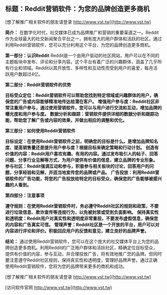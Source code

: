 ## **标题：Reddit营销软件：为您的品牌创造更多商机**

[想了解推广相关软件的朋友请登录 http://www.vst.tw](http://www.vst.tw)

**简介：**
在数字化时代，社交媒体已成为品牌推广和营销的重要渠道之一。Reddit作为全球最大的社交新闻聚合平台之一，拥有庞大的用户群体和活跃的社区。通过利用Reddit营销软件，您可以充分利用这个平台，为您的品牌创造更多商机。

**第一部分：认识Reddit**
Reddit是一个由用户驱动的社区网站，用户可以在不同的主题板块中发布、评论和分享内容。这个平台有着广泛的兴趣群体，涵盖了几乎所有行业和领域。Reddit以其开放性、多样性和互动性而受到用户的喜爱，每月活跃用户数超过4亿。

**第二部分：Reddit营销软件的优势**

**目标受众定位：Reddit营销软件可以帮助您找到特定领域或兴趣群体的用户，确保您的广告或内容能够精准地传达给潜在客户。**
**增强用户参与度：Reddit社区非常注重用户参与，通过使用营销软件，您可以与用户进行交流和互动，增加品牌的曝光度和用户参与度。**
**数据分析和跟踪：营销软件提供详细的数据分析和跟踪功能，帮助您了解广告或内容的效果，并做出相应的调整和优化。**

**第三部分：如何使用Reddit营销软件**

**目标设定：在使用Reddit营销软件之前，明确您的目标是什么。是增加品牌知名度、提高销售量还是提升用户参与度？根据目标来确定策略和行动计划。**
**创造有价值的内容：Reddit用户喜欢有趣、有用的内容。通过发布吸引人的帖子、回答问题、分享行业见解等方式，为用户提供有价值的信息，建立品牌的专业形象。**
**参与社区：Reddit强调互动和参与，积极参与相关板块的讨论，回答用户的问题，分享经验和见解，并适当地宣传您的品牌或产品。**
**广告投放：利用Reddit营销软件的广告功能，将您的广告投放给特定的目标受众，确保您的广告能够被感兴趣的人看到。**

**第四部分：注意事项**

**遵守规则：在使用Reddit营销软件时，务必遵守Reddit社区的规则和政策，不要进行垃圾信息、欺诈宣传等违规行为，以免被封禁或受到负面影响。**
**保持真实性和透明度：Reddit用户对真实性和透明度非常重视，不要发布虚假信息，确保您的内容和广告真实可信。**
**管理声誉：Reddit社区是一个开放的平台，用户可以对内容进行评论和评价。积极回应用户的反馈和意见，建立良好的品牌声誉。**

**结论：**
通过使用Reddit营销软件，您可以在这个庞大的社交媒体平台上为您的品牌创造更多商机。利用Reddit的广泛用户群体和活跃社区，精确定位目标受众，提供有价值的内容，参与互动，并合理投放广告，将有效地推广您的品牌。但同时要注意遵守Reddit社区规则，保持真实性和透明度，管理好品牌声誉。通过正确使用Reddit营销软件，您将为您的品牌带来更多的商机和成功。

[想了解推广相关软件的朋友请登录 http://www.vst.tw](http://www.vst.tw)


[访问软件官网 http://www.vst.tw](http://www.vst.tw)

